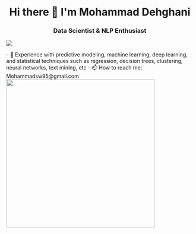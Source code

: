 <h1 align="center">Hi there 👋 I'm Mohammad Dehghani</h3>
<h3 align="center"> Data Scientist & NLP Enthusiast </h3>
<p align="left"> <img src="https://komarev.com/ghpvc/?username=mohamad-dehghani&color=blue"/></p>
- 🌱 Experience with predictive modeling, machine learning, deep learning, and statistical techniques such as regression, decision trees, clustering, neural networks, text mining, etc
- 📫 How to reach me: Mohammadsw95@gmail.com

<img src="https://github-readme-stats.vercel.app/api?username=mohamad-dehghani&show_icons=true&theme=ADD_THEME_HERE" width="400">

